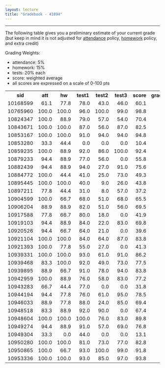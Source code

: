 ```yaml
---
layout: lecture
title: "Gradebook - 41894"
---
```


-----

The following table gives you a preliminary estimate of your current grade (but keep in mind it is not adjusted for <a href="../syllabus#attendance-policy">attendance</a> policy, <a href="../syllabus#hw-policy">homework</a> policy, and extra credit)

Grading Weights:

- attendance: 5%
- homework: 15%
- tests: 20% each
- score: weighted average
- all scores are expressed on a scale of 0-100 pts

<!-- html table generated in R 3.3.1 by xtable 1.8-2 package -->
<!-- Thu Nov 17 09:00:24 2016 -->
<table >
<tr> <th> sid </th> <th> att </th> <th> hw </th> <th> test1 </th> <th> test2 </th> <th> test3 </th> <th> score </th> <th> grade </th>  </tr>
  <tr> <td align="right"> 10168599 </td> <td align="right"> 61.1 </td> <td align="right"> 77.8 </td> <td align="right"> 78.0 </td> <td align="right"> 43.0 </td> <td align="right"> 46.0 </td> <td align="right"> 60.1 </td> <td align="right"> D </td> </tr>
  <tr> <td align="right"> 10765960 </td> <td align="right"> 100.0 </td> <td align="right"> 100.0 </td> <td align="right"> 96.0 </td> <td align="right"> 100.0 </td> <td align="right"> 99.0 </td> <td align="right"> 98.8 </td> <td align="right"> A </td> </tr>
  <tr> <td align="right"> 10824347 </td> <td align="right"> 100.0 </td> <td align="right"> 88.9 </td> <td align="right"> 79.0 </td> <td align="right"> 57.0 </td> <td align="right"> 54.0 </td> <td align="right"> 70.4 </td> <td align="right"> C </td> </tr>
  <tr> <td align="right"> 10843671 </td> <td align="right"> 100.0 </td> <td align="right"> 100.0 </td> <td align="right"> 87.0 </td> <td align="right"> 56.0 </td> <td align="right"> 87.0 </td> <td align="right"> 82.5 </td> <td align="right"> B </td> </tr>
  <tr> <td align="right"> 10853167 </td> <td align="right"> 100.0 </td> <td align="right"> 100.0 </td> <td align="right"> 91.0 </td> <td align="right"> 94.0 </td> <td align="right"> 94.0 </td> <td align="right"> 94.8 </td> <td align="right"> A </td> </tr>
  <tr> <td align="right"> 10853280 </td> <td align="right"> 33.3 </td> <td align="right"> 44.4 </td> <td align="right"> 0.0 </td> <td align="right"> 0.0 </td> <td align="right"> 0.0 </td> <td align="right"> 10.4 </td> <td align="right"> F </td> </tr>
  <tr> <td align="right"> 10859235 </td> <td align="right"> 100.0 </td> <td align="right"> 88.9 </td> <td align="right"> 92.0 </td> <td align="right"> 86.0 </td> <td align="right"> 100.0 </td> <td align="right"> 92.4 </td> <td align="right"> A </td> </tr>
  <tr> <td align="right"> 10879233 </td> <td align="right"> 94.4 </td> <td align="right"> 88.9 </td> <td align="right"> 77.0 </td> <td align="right"> 56.0 </td> <td align="right"> 0.0 </td> <td align="right"> 55.8 </td> <td align="right"> F </td> </tr>
  <tr> <td align="right"> 10882439 </td> <td align="right"> 94.4 </td> <td align="right"> 88.9 </td> <td align="right"> 94.0 </td> <td align="right"> 27.0 </td> <td align="right"> 91.0 </td> <td align="right"> 75.6 </td> <td align="right"> C </td> </tr>
  <tr> <td align="right"> 10884772 </td> <td align="right"> 100.0 </td> <td align="right"> 44.4 </td> <td align="right"> 41.0 </td> <td align="right"> 25.0 </td> <td align="right"> 73.0 </td> <td align="right"> 49.3 </td> <td align="right"> F </td> </tr>
  <tr> <td align="right"> 10895445 </td> <td align="right"> 100.0 </td> <td align="right"> 100.0 </td> <td align="right"> 40.0 </td> <td align="right"> 9.0 </td> <td align="right"> 26.0 </td> <td align="right"> 43.8 </td> <td align="right"> F </td> </tr>
  <tr> <td align="right"> 10897211 </td> <td align="right"> 77.8 </td> <td align="right"> 44.4 </td> <td align="right"> 31.0 </td> <td align="right"> 8.0 </td> <td align="right"> 57.0 </td> <td align="right"> 37.2 </td> <td align="right"> F </td> </tr>
  <tr> <td align="right"> 10904599 </td> <td align="right"> 100.0 </td> <td align="right"> 66.7 </td> <td align="right"> 68.0 </td> <td align="right"> 51.0 </td> <td align="right"> 68.0 </td> <td align="right"> 65.5 </td> <td align="right"> D </td> </tr>
  <tr> <td align="right"> 10906204 </td> <td align="right"> 88.9 </td> <td align="right"> 88.9 </td> <td align="right"> 82.0 </td> <td align="right"> 51.0 </td> <td align="right"> 56.0 </td> <td align="right"> 69.5 </td> <td align="right"> D </td> </tr>
  <tr> <td align="right"> 10917588 </td> <td align="right"> 77.8 </td> <td align="right"> 66.7 </td> <td align="right"> 80.0 </td> <td align="right"> 18.0 </td> <td align="right"> 0.0 </td> <td align="right"> 41.9 </td> <td align="right"> F </td> </tr>
  <tr> <td align="right"> 10919103 </td> <td align="right"> 94.4 </td> <td align="right"> 88.9 </td> <td align="right"> 84.0 </td> <td align="right"> 22.0 </td> <td align="right"> 83.0 </td> <td align="right"> 69.8 </td> <td align="right"> D </td> </tr>
  <tr> <td align="right"> 10920526 </td> <td align="right"> 94.4 </td> <td align="right"> 66.7 </td> <td align="right"> 64.0 </td> <td align="right"> 21.0 </td> <td align="right"> 0.0 </td> <td align="right"> 39.6 </td> <td align="right"> F </td> </tr>
  <tr> <td align="right"> 10921104 </td> <td align="right"> 100.0 </td> <td align="right"> 100.0 </td> <td align="right"> 84.0 </td> <td align="right"> 64.0 </td> <td align="right"> 87.0 </td> <td align="right"> 83.8 </td> <td align="right"> B </td> </tr>
  <tr> <td align="right"> 10921393 </td> <td align="right"> 100.0 </td> <td align="right"> 77.8 </td> <td align="right"> 55.0 </td> <td align="right"> 27.0 </td> <td align="right"> 0.0 </td> <td align="right"> 41.3 </td> <td align="right"> F </td> </tr>
  <tr> <td align="right"> 10939331 </td> <td align="right"> 100.0 </td> <td align="right"> 100.0 </td> <td align="right"> 93.0 </td> <td align="right"> 61.0 </td> <td align="right"> 91.0 </td> <td align="right"> 86.2 </td> <td align="right"> B </td> </tr>
  <tr> <td align="right"> 10939468 </td> <td align="right"> 83.3 </td> <td align="right"> 100.0 </td> <td align="right"> 92.0 </td> <td align="right"> 49.0 </td> <td align="right"> 73.0 </td> <td align="right"> 77.5 </td> <td align="right"> C </td> </tr>
  <tr> <td align="right"> 10939895 </td> <td align="right"> 88.9 </td> <td align="right"> 66.7 </td> <td align="right"> 91.0 </td> <td align="right"> 78.0 </td> <td align="right"> 94.0 </td> <td align="right"> 83.8 </td> <td align="right"> B </td> </tr>
  <tr> <td align="right"> 10942959 </td> <td align="right"> 100.0 </td> <td align="right"> 88.9 </td> <td align="right"> 76.0 </td> <td align="right"> 58.0 </td> <td align="right"> 83.0 </td> <td align="right"> 77.2 </td> <td align="right"> C </td> </tr>
  <tr> <td align="right"> 10943283 </td> <td align="right"> 66.7 </td> <td align="right"> 44.4 </td> <td align="right"> 77.0 </td> <td align="right"> 0.0 </td> <td align="right"> 0.0 </td> <td align="right"> 31.8 </td> <td align="right"> F </td> </tr>
  <tr> <td align="right"> 10944194 </td> <td align="right"> 94.4 </td> <td align="right"> 77.8 </td> <td align="right"> 76.0 </td> <td align="right"> 61.0 </td> <td align="right"> 95.0 </td> <td align="right"> 78.5 </td> <td align="right"> C </td> </tr>
  <tr> <td align="right"> 10946033 </td> <td align="right"> 88.9 </td> <td align="right"> 77.8 </td> <td align="right"> 88.0 </td> <td align="right"> 24.0 </td> <td align="right"> 85.0 </td> <td align="right"> 69.4 </td> <td align="right"> D </td> </tr>
  <tr> <td align="right"> 10948518 </td> <td align="right"> 83.3 </td> <td align="right"> 88.9 </td> <td align="right"> 92.0 </td> <td align="right"> 90.0 </td> <td align="right"> 0.0 </td> <td align="right"> 67.4 </td> <td align="right"> D </td> </tr>
  <tr> <td align="right"> 10948604 </td> <td align="right"> 100.0 </td> <td align="right"> 100.0 </td> <td align="right"> 100.0 </td> <td align="right"> 76.0 </td> <td align="right"> 83.0 </td> <td align="right"> 89.8 </td> <td align="right"> B </td> </tr>
  <tr> <td align="right"> 10949274 </td> <td align="right"> 94.4 </td> <td align="right"> 88.9 </td> <td align="right"> 91.0 </td> <td align="right"> 57.0 </td> <td align="right"> 69.0 </td> <td align="right"> 76.8 </td> <td align="right"> C </td> </tr>
  <tr> <td align="right"> 10949304 </td> <td align="right"> 33.3 </td> <td align="right"> 0.0 </td> <td align="right"> 44.0 </td> <td align="right"> 0.0 </td> <td align="right"> 0.0 </td> <td align="right"> 13.1 </td> <td align="right"> F </td> </tr>
  <tr> <td align="right"> 10950280 </td> <td align="right"> 100.0 </td> <td align="right"> 100.0 </td> <td align="right"> 81.0 </td> <td align="right"> 73.0 </td> <td align="right"> 77.0 </td> <td align="right"> 82.8 </td> <td align="right"> B </td> </tr>
  <tr> <td align="right"> 10950865 </td> <td align="right"> 100.0 </td> <td align="right"> 66.7 </td> <td align="right"> 93.0 </td> <td align="right"> 100.0 </td> <td align="right"> 99.0 </td> <td align="right"> 91.8 </td> <td align="right"> A </td> </tr>
  <tr> <td align="right"> 10953336 </td> <td align="right"> 100.0 </td> <td align="right"> 100.0 </td> <td align="right"> 93.0 </td> <td align="right"> 85.0 </td> <td align="right"> 97.0 </td> <td align="right"> 93.8 </td> <td align="right"> A </td> </tr>
   </table>
